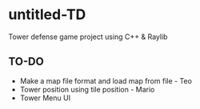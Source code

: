 # untitled-TD
Tower defense game project using C++ &amp; Raylib

## TO-DO
- Make a map file format and load map from file - Teo
- Tower position using tile position - Mario
- Tower Menu UI
